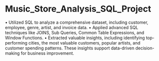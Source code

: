 # Music_Store_Analysis_SQL_Project

•	Utilized SQL to analyze a comprehensive dataset, including customer, employee, genre, artist, and invoice data.
•	Applied advanced SQL techniques like JOINS, Sub Queries, Common Table Expressions, and Window Functions.
•	Extracted valuable insights, including identifying top-performing cities, the most valuable customers, popular artists, and customer spending patterns. These insights support data-driven decision-making for business improvement.

